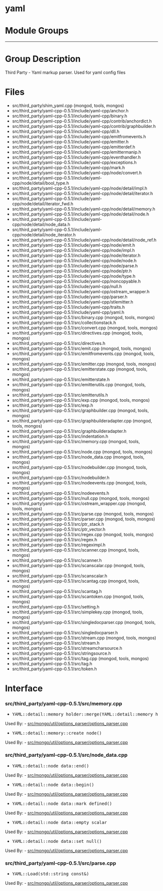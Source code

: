 # yaml

# Module Groups

-------------

# Group Description
Third Party - Yaml markup parser. Used for yaml config files

# Files
- src/third\_party/shim\_yaml.cpp   (mongod, tools, mongos)
- src/third\_party/yaml-cpp-0.5.1/include/yaml-cpp/anchor.h
- src/third\_party/yaml-cpp-0.5.1/include/yaml-cpp/binary.h
- src/third\_party/yaml-cpp-0.5.1/include/yaml-cpp/contrib/anchordict.h
- src/third\_party/yaml-cpp-0.5.1/include/yaml-cpp/contrib/graphbuilder.h
- src/third\_party/yaml-cpp-0.5.1/include/yaml-cpp/dll.h
- src/third\_party/yaml-cpp-0.5.1/include/yaml-cpp/emitfromevents.h
- src/third\_party/yaml-cpp-0.5.1/include/yaml-cpp/emitter.h
- src/third\_party/yaml-cpp-0.5.1/include/yaml-cpp/emitterdef.h
- src/third\_party/yaml-cpp-0.5.1/include/yaml-cpp/emittermanip.h
- src/third\_party/yaml-cpp-0.5.1/include/yaml-cpp/eventhandler.h
- src/third\_party/yaml-cpp-0.5.1/include/yaml-cpp/exceptions.h
- src/third\_party/yaml-cpp-0.5.1/include/yaml-cpp/mark.h
- src/third\_party/yaml-cpp-0.5.1/include/yaml-cpp/node/convert.h
- src/third\_party/yaml-cpp-0.5.1/include/yaml-cpp/node/detail/bool\_type.h
- src/third\_party/yaml-cpp-0.5.1/include/yaml-cpp/node/detail/impl.h
- src/third\_party/yaml-cpp-0.5.1/include/yaml-cpp/node/detail/iterator.h
- src/third\_party/yaml-cpp-0.5.1/include/yaml-cpp/node/detail/iterator\_fwd.h
- src/third\_party/yaml-cpp-0.5.1/include/yaml-cpp/node/detail/memory.h
- src/third\_party/yaml-cpp-0.5.1/include/yaml-cpp/node/detail/node.h
- src/third\_party/yaml-cpp-0.5.1/include/yaml-cpp/node/detail/node\_data.h
- src/third\_party/yaml-cpp-0.5.1/include/yaml-cpp/node/detail/node\_iterator.h
- src/third\_party/yaml-cpp-0.5.1/include/yaml-cpp/node/detail/node\_ref.h
- src/third\_party/yaml-cpp-0.5.1/include/yaml-cpp/node/emit.h
- src/third\_party/yaml-cpp-0.5.1/include/yaml-cpp/node/impl.h
- src/third\_party/yaml-cpp-0.5.1/include/yaml-cpp/node/iterator.h
- src/third\_party/yaml-cpp-0.5.1/include/yaml-cpp/node/node.h
- src/third\_party/yaml-cpp-0.5.1/include/yaml-cpp/node/parse.h
- src/third\_party/yaml-cpp-0.5.1/include/yaml-cpp/node/ptr.h
- src/third\_party/yaml-cpp-0.5.1/include/yaml-cpp/node/type.h
- src/third\_party/yaml-cpp-0.5.1/include/yaml-cpp/noncopyable.h
- src/third\_party/yaml-cpp-0.5.1/include/yaml-cpp/null.h
- src/third\_party/yaml-cpp-0.5.1/include/yaml-cpp/ostream\_wrapper.h
- src/third\_party/yaml-cpp-0.5.1/include/yaml-cpp/parser.h
- src/third\_party/yaml-cpp-0.5.1/include/yaml-cpp/stlemitter.h
- src/third\_party/yaml-cpp-0.5.1/include/yaml-cpp/traits.h
- src/third\_party/yaml-cpp-0.5.1/include/yaml-cpp/yaml.h
- src/third\_party/yaml-cpp-0.5.1/src/binary.cpp   (mongod, tools, mongos)
- src/third\_party/yaml-cpp-0.5.1/src/collectionstack.h
- src/third\_party/yaml-cpp-0.5.1/src/convert.cpp   (mongod, tools, mongos)
- src/third\_party/yaml-cpp-0.5.1/src/directives.cpp   (mongod, tools, mongos)
- src/third\_party/yaml-cpp-0.5.1/src/directives.h
- src/third\_party/yaml-cpp-0.5.1/src/emit.cpp   (mongod, tools, mongos)
- src/third\_party/yaml-cpp-0.5.1/src/emitfromevents.cpp   (mongod, tools, mongos)
- src/third\_party/yaml-cpp-0.5.1/src/emitter.cpp   (mongod, tools, mongos)
- src/third\_party/yaml-cpp-0.5.1/src/emitterstate.cpp   (mongod, tools, mongos)
- src/third\_party/yaml-cpp-0.5.1/src/emitterstate.h
- src/third\_party/yaml-cpp-0.5.1/src/emitterutils.cpp   (mongod, tools, mongos)
- src/third\_party/yaml-cpp-0.5.1/src/emitterutils.h
- src/third\_party/yaml-cpp-0.5.1/src/exp.cpp   (mongod, tools, mongos)
- src/third\_party/yaml-cpp-0.5.1/src/exp.h
- src/third\_party/yaml-cpp-0.5.1/src/graphbuilder.cpp   (mongod, tools, mongos)
- src/third\_party/yaml-cpp-0.5.1/src/graphbuilderadapter.cpp   (mongod, tools, mongos)
- src/third\_party/yaml-cpp-0.5.1/src/graphbuilderadapter.h
- src/third\_party/yaml-cpp-0.5.1/src/indentation.h
- src/third\_party/yaml-cpp-0.5.1/src/memory.cpp   (mongod, tools, mongos)
- src/third\_party/yaml-cpp-0.5.1/src/node.cpp   (mongod, tools, mongos)
- src/third\_party/yaml-cpp-0.5.1/src/node\_data.cpp   (mongod, tools, mongos)
- src/third\_party/yaml-cpp-0.5.1/src/nodebuilder.cpp   (mongod, tools, mongos)
- src/third\_party/yaml-cpp-0.5.1/src/nodebuilder.h
- src/third\_party/yaml-cpp-0.5.1/src/nodeevents.cpp   (mongod, tools, mongos)
- src/third\_party/yaml-cpp-0.5.1/src/nodeevents.h
- src/third\_party/yaml-cpp-0.5.1/src/null.cpp   (mongod, tools, mongos)
- src/third\_party/yaml-cpp-0.5.1/src/ostream\_wrapper.cpp   (mongod, tools, mongos)
- src/third\_party/yaml-cpp-0.5.1/src/parse.cpp   (mongod, tools, mongos)
- src/third\_party/yaml-cpp-0.5.1/src/parser.cpp   (mongod, tools, mongos)
- src/third\_party/yaml-cpp-0.5.1/src/ptr\_stack.h
- src/third\_party/yaml-cpp-0.5.1/src/ptr\_vector.h
- src/third\_party/yaml-cpp-0.5.1/src/regex.cpp   (mongod, tools, mongos)
- src/third\_party/yaml-cpp-0.5.1/src/regex.h
- src/third\_party/yaml-cpp-0.5.1/src/regeximpl.h
- src/third\_party/yaml-cpp-0.5.1/src/scanner.cpp   (mongod, tools, mongos)
- src/third\_party/yaml-cpp-0.5.1/src/scanner.h
- src/third\_party/yaml-cpp-0.5.1/src/scanscalar.cpp   (mongod, tools, mongos)
- src/third\_party/yaml-cpp-0.5.1/src/scanscalar.h
- src/third\_party/yaml-cpp-0.5.1/src/scantag.cpp   (mongod, tools, mongos)
- src/third\_party/yaml-cpp-0.5.1/src/scantag.h
- src/third\_party/yaml-cpp-0.5.1/src/scantoken.cpp   (mongod, tools, mongos)
- src/third\_party/yaml-cpp-0.5.1/src/setting.h
- src/third\_party/yaml-cpp-0.5.1/src/simplekey.cpp   (mongod, tools, mongos)
- src/third\_party/yaml-cpp-0.5.1/src/singledocparser.cpp   (mongod, tools, mongos)
- src/third\_party/yaml-cpp-0.5.1/src/singledocparser.h
- src/third\_party/yaml-cpp-0.5.1/src/stream.cpp   (mongod, tools, mongos)
- src/third\_party/yaml-cpp-0.5.1/src/stream.h
- src/third\_party/yaml-cpp-0.5.1/src/streamcharsource.h
- src/third\_party/yaml-cpp-0.5.1/src/stringsource.h
- src/third\_party/yaml-cpp-0.5.1/src/tag.cpp   (mongod, tools, mongos)
- src/third\_party/yaml-cpp-0.5.1/src/tag.h
- src/third\_party/yaml-cpp-0.5.1/src/token.h

# Interface

### src/third\_party/yaml-cpp-0.5.1/src/memory.cpp

- <pre>YAML::detail::memory_holder::merge(YAML::detail::memory_holder&)</pre>
Used By:
    - [src/mongo/util/options\_parser/options\_parser.cpp](../startup\_initialization)

- <pre>YAML::detail::memory::create_node()</pre>
Used By:
    - [src/mongo/util/options\_parser/options\_parser.cpp](../startup\_initialization)

### src/third\_party/yaml-cpp-0.5.1/src/node\_data.cpp

- <pre>YAML::detail::node_data::end()</pre>
Used By:
    - [src/mongo/util/options\_parser/options\_parser.cpp](../startup\_initialization)

- <pre>YAML::detail::node_data::begin()</pre>
Used By:
    - [src/mongo/util/options\_parser/options\_parser.cpp](../startup\_initialization)

- <pre>YAML::detail::node_data::mark_defined()</pre>
Used By:
    - [src/mongo/util/options\_parser/options\_parser.cpp](../startup\_initialization)

- <pre>YAML::detail::node_data::empty_scalar</pre>
Used By:
    - [src/mongo/util/options\_parser/options\_parser.cpp](../startup\_initialization)

- <pre>YAML::detail::node_data::set_null()</pre>
Used By:
    - [src/mongo/util/options\_parser/options\_parser.cpp](../startup\_initialization)

### src/third\_party/yaml-cpp-0.5.1/src/parse.cpp

- <pre>YAML::Load(std::string const&)</pre>
Used By:
    - [src/mongo/util/options\_parser/options\_parser.cpp](../startup\_initialization)
